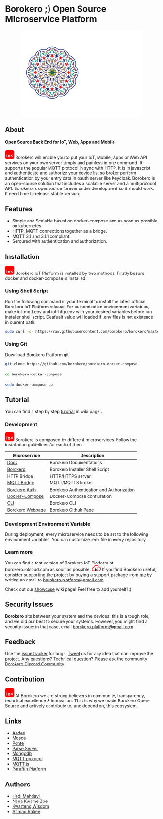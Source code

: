 # Borokero ;) Open Source Microservice Platform

<p align="center">
  <img src="https://raw.githubusercontent.com/borokero/borokero-docs/master/images/naghsh-borokero.cdr_animated.svg" width="400">
</p>

## About


#### Open Source Back End for IoT, Web, Apps and Mobile
<img src="https://raw.githubusercontent.com/borokero/borokero-docs/master/images/iok-logo.svg" width="30">
Borokero will enable you to put your IoT, Mobile, Apps or Web API services on your own server simply and painless in one command. It supports the popular MQTT protocol in sync with HTTP. It is in javascript and authenticate and authorize your device list so broker perform authentication by your entry data in oauth server like Keycloak.
Borokero is an open-source solution that includes a scalable server and a multiprotocol API.
Borokero is opensource forever under development so it should work. It need time to release stable version.


## Features

* Simple and Scalable based on docker-compose and as soon as possible on kubernetes
* HTTP, MQTT connections together as a bridge.
* MQTT 3.1 and 3.1.1 compliant.
* Sercured with authentication and authorization.


## Installation

<img src="https://raw.githubusercontent.com/borokero/borokero-docs/master/images/iok-logo.svg" width="30"> Borokero IoT Platform is installed by two methods. Firstly besure docker and docker-compose is installed.

### Using Shell Script

Run the following command in your terminal to install the latest official Borokero IoT Platform release. For customization environment variables, make iot-mqtt.env and iot-http.env with your desired variables before run installer shell script. Deafualt value will loaded if .env files is not existence in current path.

```bash
sudo curl -o- https://raw.githubusercontent.com/borokero/borokero/master/install.sh | bash
```


### Using Git

Download Borokero Platform git

```bash
git clone https://github.com/borokero/borokero-docker-compose

cd borokero-docker-compose

sudo docker-compose up
```



## Tutorial

You can find a step by step <a href="https://github.com/borokero/borokero/wiki/Tutorial">tutorial</a> in wiki page .

### Development

<img src="https://raw.githubusercontent.com/borokero/borokero-docs/master/images/iok-logo.svg" width="30"> Borokero is composed by different microservices.
Follow the installation guidelines for each of them.

| Microservice  | Description |
| ------------- | ------------- |
| [Docs](https://borokero.github.io/borokero-docs) | Borokero Documentations |
| [Borokero](https://borokero.github.io/brokero)  | Borokero Installer Shell Script |
| [HTTP Bridge](https://borokero.github.io/borokero-iot-http) | HTTP/HTTPS server |
| [MQTT Bridge](https://borokero.github.io/borokero-iot-mqtt) | MQTT/MQTTS broker |
| [Borokero Auth](https://borokero.github.io/borokero-auth) | Borokero Authentication and Authorization |
| [Docker-Compose](https://borokero.github.io/borokero-iot-mqtt) | Docker-Compose confiuration |
| [CLI](https://borokero.github.io/borokero-cli) | Borokero CLI |
| [Borokero Webpage](https://borokero.github.io) | Borokero Github Page |



### Development Environment Variable

During deployment, every microservice needs to be set to the following environment variables. You can customize .env file in every repository.


### Learn more

You can find a test version of Borokero IoT Platform at borokero.iokloud.com as soon as possible.
<img src="https://raw.githubusercontent.com/borokero/borokero-docs/master/images/iok-cloud-logo.svg" width="30">
If you find Borokero useful, consider supporting the project by buying a support package
from [me](http://twitter.com/iokloud) by writing an email to borokero.platform@gmail.com

Check out our [showcase](https://github.com/borokero/borokero/wiki/Borokero-Showcases) wiki
page! Feel free to add yourself! :)

## Security Issues

__Borokero__ sits between your system and the devices: this is a tough role, and we did our best to secure your systems.
However, you might find a security issue: in that case, email borokero.platform@gmail.com


## Feedback

Use the [issue tracker](https://github.com/borokero/borokero/issues) for bugs.
[Tweet](http://twitter.com/iokloud) us for any idea that can improve the project.
Any questions? Technical question? Please ask the community [Borokero Discord Community](https://discord.gg/fZjMUasuNA)


## Contribution
<img src="https://raw.githubusercontent.com/borokero/borokero-docs/master/images/iok-logo.svg" width="30"> At Borokero we are strong believers in community, transparency, technical excellence & innovation. That is why we made Borokero Open-Source and actively contribute to, and depend on, this ecosystem.


## Links

* [Aedes](https://github.com/moscajs/aedes)
* [Mosca](http://github.com/mcollina/mosca)
* [Ponte](https://github.com/eclipse/ponte)
* [Parse Server](https://parseplatform.org)
* [Mongodb](https://www.mongodb.com/)
* [MQTT protocol](http://mqtt.org)
* [MQTT.js](http://github.com/adamvr/MQTT.js)
* [Paraffin Platform](https://paraffiniot.github.io)


## Authors

* [Hadi Mahdavi](https://github.com/expandboard)
* [Nana Kwame Zoe](https://github.com/banphlet)
* [Kwarteng Wisdom](https://github.com/Wisdom0063)
* [Ahmad Rafiee](https://github.com/AhmadRafiee)
